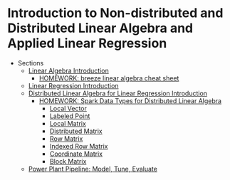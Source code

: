 Introduction to Non-distributed and Distributed Linear Algebra and Applied Linear Regression
======= 
    
* Sections 
    * [Linear Algebra Introduction](09_LinearAlgebraIntro/017_LAlgIntro.md)
        * [HOMEWORK: breeze linear algebra cheat sheet](../xtraResources/LinearAlgebra/LAlgCheatSheet.md)
    * [Linear Regression Introduction](10_LinearRegressionIntro/018_LinRegIntro.md)
    * [Distributed Linear Algebra for Linear Regression Introduction](10_LinearRegressionIntro/019_DistLAlgForLinRegIntro.md)
        * [HOMEWORK: Spark Data Types for Distributed Linear Algebra](../xtraResources/ProgGuides1_6/MLlibProgrammingGuide/dataTypes/000_dataTypesProgGuide.md)
            * [Local Vector](../xtraResources/ProgGuides1_6/MLlibProgrammingGuide/dataTypes/001_LocalVector.md)
            * [Labeled Point](../xtraResources/ProgGuides1_6/MLlibProgrammingGuide/dataTypes/002_LabeledPoint.md)
            * [Local Matrix](../xtraResources/ProgGuides1_6/MLlibProgrammingGuide/dataTypes/003_LocalMatrix.md)
            * [Distributed Matrix](../xtraResources/ProgGuides1_6/MLlibProgrammingGuide/dataTypes/004_DistributedMatrix.md)
            * [Row Matrix](../xtraResources/ProgGuides1_6/MLlibProgrammingGuide/dataTypes/005_RowMatrix.md)
            * [Indexed Row Matrix](../xtraResources/ProgGuides1_6/MLlibProgrammingGuide/dataTypes/006_IndexedRowMatrix.md)
            * [Coordinate Matrix](../xtraResources/ProgGuides1_6/MLlibProgrammingGuide/dataTypes/007_CoordinateMatrix.md)
            * [Block Matrix](../xtraResources/ProgGuides1_6/MLlibProgrammingGuide/dataTypes/008_BlockMatrix.md)
    * [Power Plant Pipeline: Model, Tune, Evaluate](11_MLlibModelTuneEvaluate/020_PowerPlantPipeline_02ModelTuneEvaluate)


